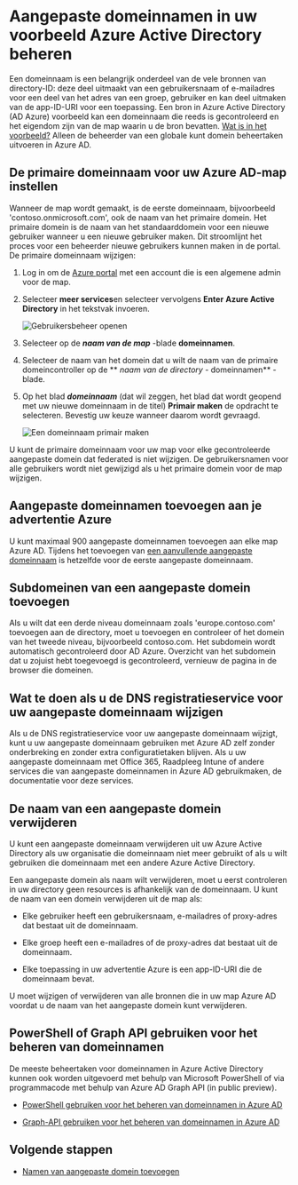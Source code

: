 <properties
    pageTitle="Beheer van aangepaste domeinnamen in uw voorbeeld Azure Active Directory | Microsoft Azure"
    description="Begrippen voor Computerbeheer en uitleg voor het beheren van een domeinnaam in Azure Active Directory"
    services="active-directory"
    documentationCenter=""
    authors="jeffsta"
    manager="femila"
    editor=""/>

<tags
    ms.service="active-directory"
    ms.workload="identity"
    ms.tgt_pltfrm="na"
    ms.devlang="na"
    ms.topic="article"
    ms.date="09/12/2016"
    ms.author="curtand;jeffsta"/>

# <a name="managing-custom-domain-names-in-your-azure-active-directory-preview"></a>Aangepaste domeinnamen in uw voorbeeld Azure Active Directory beheren

Een domeinnaam is een belangrijk onderdeel van de vele bronnen van directory-ID: deze deel uitmaakt van een gebruikersnaam of e-mailadres voor een deel van het adres van een groep, gebruiker en kan deel uitmaken van de app-ID-URI voor een toepassing. Een bron in Azure Active Directory (AD Azure) voorbeeld kan een domeinnaam die reeds is gecontroleerd en het eigendom zijn van de map waarin u de bron bevatten. [Wat is in het voorbeeld?](active-directory-preview-explainer.md) Alleen de beheerder van een globale kunt domein beheertaken uitvoeren in Azure AD.

## <a name="set-the-primary-domain-name-for-your-azure-ad-directory"></a>De primaire domeinnaam voor uw Azure AD-map instellen

Wanneer de map wordt gemaakt, is de eerste domeinnaam, bijvoorbeeld 'contoso.onmicrosoft.com', ook de naam van het primaire domein. Het primaire domein is de naam van het standaarddomein voor een nieuwe gebruiker wanneer u een nieuwe gebruiker maken. Dit stroomlijnt het proces voor een beheerder nieuwe gebruikers kunnen maken in de portal. De primaire domeinnaam wijzigen:

1.  Log in om de [Azure portal](https://portal.azure.com) met een account die is een algemene admin voor de map.

2.  Selecteer **meer services**en selecteer vervolgens **Enter** **Azure Active Directory** in het tekstvak invoeren.

    ![Gebruikersbeheer openen](./media/active-directory-domains-add-azure-portal/user-management.png)

3. Selecteer op de ***naam van de map*** -blade **domeinnamen**.

4. Selecteer de naam van het domein dat u wilt de naam van de primaire domeincontroller op de ** *naam van de directory* - domeinnamen** -blade.

5.  Op het blad ***domeinnaam*** (dat wil zeggen, het blad dat wordt geopend met uw nieuwe domeinnaam in de titel) **Primair maken** de opdracht te selecteren. Bevestig uw keuze wanneer daarom wordt gevraagd.

    ![Een domeinnaam primair maken](./media/active-directory-domains-manage-azure-portal/make-primary.png)

U kunt de primaire domeinnaam voor uw map voor elke gecontroleerde aangepaste domein dat federated is niet wijzigen. De gebruikersnamen voor alle gebruikers wordt niet gewijzigd als u het primaire domein voor de map wijzigen.

## <a name="add-custom-domain-names-to-your-azure-ad"></a>Aangepaste domeinnamen toevoegen aan je advertentie Azure

U kunt maximaal 900 aangepaste domeinnamen toevoegen aan elke map Azure AD. Tijdens het toevoegen van [een aanvullende aangepaste domeinnaam](active-directory-domains-add-azure-portal.md) is hetzelfde voor de eerste aangepaste domeinnaam.

## <a name="add-subdomains-of-a-custom-domain"></a>Subdomeinen van een aangepaste domein toevoegen

Als u wilt dat een derde niveau domeinnaam zoals 'europe.contoso.com' toevoegen aan de directory, moet u toevoegen en controleer of het domein van het tweede niveau, bijvoorbeeld contoso.com. Het subdomein wordt automatisch gecontroleerd door AD Azure. Overzicht van het subdomein dat u zojuist hebt toegevoegd is gecontroleerd, vernieuw de pagina in de browser die domeinen.

## <a name="what-to-do-if-you-change-the-dns-registrar-for-your-custom-domain-name"></a>Wat te doen als u de DNS registratieservice voor uw aangepaste domeinnaam wijzigen

Als u de DNS registratieservice voor uw aangepaste domeinnaam wijzigt, kunt u uw aangepaste domeinnaam gebruiken met Azure AD zelf zonder onderbreking en zonder extra configuratietaken blijven. Als u uw aangepaste domeinnaam met Office 365, Raadpleeg Intune of andere services die van aangepaste domeinnamen in Azure AD gebruikmaken, de documentatie voor deze services.

## <a name="delete-a-custom-domain-name"></a>De naam van een aangepaste domein verwijderen

U kunt een aangepaste domeinnaam verwijderen uit uw Azure Active Directory als uw organisatie die domeinnaam niet meer gebruikt of als u wilt gebruiken die domeinnaam met een andere Azure Active Directory.

Een aangepaste domein als naam wilt verwijderen, moet u eerst controleren in uw directory geen resources is afhankelijk van de domeinnaam. U kunt de naam van een domein verwijderen uit de map als:

-   Elke gebruiker heeft een gebruikersnaam, e-mailadres of proxy-adres dat bestaat uit de domeinnaam.

-   Elke groep heeft een e-mailadres of de proxy-adres dat bestaat uit de domeinnaam.

-   Elke toepassing in uw advertentie Azure is een app-ID-URI die de domeinnaam bevat.

U moet wijzigen of verwijderen van alle bronnen die in uw map Azure AD voordat u de naam van het aangepaste domein kunt verwijderen.

## <a name="use-powershell-or-graph-api-to-manage-domain-names"></a>PowerShell of Graph API gebruiken voor het beheren van domeinnamen

De meeste beheertaken voor domeinnamen in Azure Active Directory kunnen ook worden uitgevoerd met behulp van Microsoft PowerShell of via programmacode met behulp van Azure AD Graph API (in public preview).

-   [PowerShell gebruiken voor het beheren van domeinnamen in Azure AD](https://msdn.microsoft.com/library/azure/e1ef403f-3347-4409-8f46-d72dafa116e0#BKMK_ManageDomains)

-   [Graph-API gebruiken voor het beheren van domeinnamen in Azure AD](https://msdn.microsoft.com/Library/Azure/Ad/Graph/api/domains-operations)

## <a name="next-steps"></a>Volgende stappen

-   [Namen van aangepaste domein toevoegen](active-directory-domains-add-azure-portal.md)
